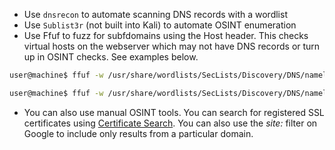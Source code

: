 - Use `dnsrecon` to automate scanning DNS records with a wordlist
- Use `Sublist3r` (not built into Kali) to automate OSINT enumeration
- Use Ffuf to fuzz for subfdomains using the Host header. This checks virtual hosts on the webserver which may not have DNS records or turn up in OSINT checks. See examples below.

``` bash
user@machine$ ffuf -w /usr/share/wordlists/SecLists/Discovery/DNS/namelist.txt -H "Host: FUZZ.acmeitsupport.thm" -u http://MACHINE_IP
```

``` bash
user@machine$ ffuf -w /usr/share/wordlists/SecLists/Discovery/DNS/namelist.txt -H "Host: FUZZ.acmeitsupport.thm" -u http://MACHINE_IP -fs {size}
```

- You can also use manual OSINT tools. You can search for registered SSL certificates using [Certificate Search](https://crt.sh/). You can also use the *site:* filter on Google to include only results from a particular domain.